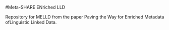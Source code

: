 #Meta-SHARE ENriched LLD

Repository for MELLD from the paper Paving the Way for Enriched Metadata ofLinguistic Linked Data.
